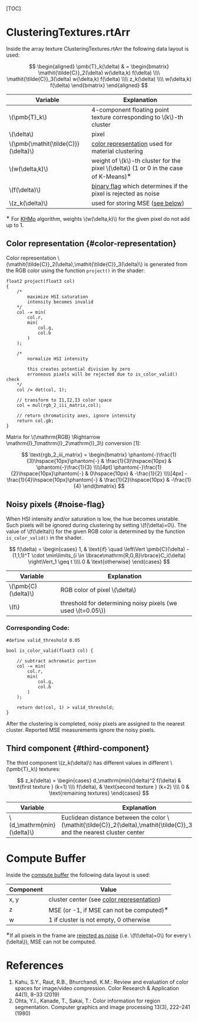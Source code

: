 [TOC]

# ClusteringTextures.rtArr

Inside the array texture ClusteringTextures.rtArr the following data layout is used:

$$
\begin{aligned}
	\pmb{T}_k(\delta)       & = \begin{bmatrix}
		\mathit{\tilde{C}}_2(\delta) w(\delta,k) f(\delta) \\\\
		\mathit{\tilde{C}}_3(\delta) w(\delta,k) f(\delta) \\\\
		z_k(\delta) \\\\
		w(\delta,k) f(\delta)
	\end{bmatrix}
\end{aligned}
$$

|Variable|Explanation|
|----|----|
|\\(\pmb{T}_k\\)|4-component floating point texture corresponding to \\(k\\)-th cluster|
|\\(\delta\\)|pixel|
|\\(\pmb{\mathit{\tilde{C}}}(\delta)\\)|[color representation](#color-representation) used for material clustering|
|\\(w(\delta,k)\\)|weight of \\(k\\)-th cluster for the pixel \\(\delta\\) (1 or 0 in the case of K-Means)<SUP>&lowast;</SUP>|
|\\(f(\delta)\\)|[binary flag](#noise-flag) which determines if the pixel is rejected as noise|
|\\(z_k(\delta)\\)|used for storing MSE ([see below](#third-component))|

<SUP>&lowast;</SUP> For [KHMp](#ClusteringAlgorithms.DispatcherKHMp) algorithm, weights \\(w(\delta,k)\\) for the given pixel do not add up to 1.

## Color representation {#color-representation}

Color representation \\(\mathit{\tilde{C}}_2(\delta),\mathit{\tilde{C}}_3(\delta)\\) is generated from the RGB color using the function `project()` in the shader:

~~~~~~~~~~~~~{cpp}
float2 project(float3 col)
{
	/* 
		maximize HSI saturation
		intensity becomes invalid
	*/
	col -= min(
		col.r,
		min(
			col.g,
			col.b
		)
	);

    /*
		normalize HSI intensity
		
		this creates potential division by zero
		erroneous pixels will be rejected due to is_color_valid() check
	*/
    col /= dot(col, 1);

	// transform to I1,I2,I3 color space
	col = mul(rgb_2_iii_matrix,col);

	// return chromaticity axes, ignore intensity
	return col.gb;
}
~~~~~~~~~~~~~

Matrix for \\(\mathrm{RGB} \Rightarrow \mathrm{I}_1\mathrm{I}_2\mathrm{I}_3\\) conversion [1]:

$$
\text{rgb_2_iii_matrix} = \begin{bmatrix}
	\phantom{-}\frac{1}{3}\hspace{10px}\phantom{-} 	& \frac{1}{3}\hspace{10px} 	& \phantom{-}\frac{1}{3} \\\\[4pt]
	\phantom{-}\frac{1}{2}\hspace{10px}\phantom{-} 	& 0\hspace{10px} 			& -\frac{1}{2} \\\\[4px]
	-\frac{1}{4}\hspace{10px}\phantom{-} 			& \frac{1}{2}\hspace{10px} 	& -\frac{1}{4}
\end{bmatrix}
$$

## Noisy pixels {#noise-flag}

When HSI intensity and/or saturation is low, the hue becomes unstable. Such pixels will be ignored during clustering by setting \\(f(\delta)=0\\). The value of \\(f(\delta)\\) for the given RGB color is determined by the function `is_color_valid()` in the shader.

$$
f(\delta) = \begin{cases}
	1, & \text{if} \quad \left\Vert \pmb{C}(\delta) - (1,1,1)^T \cdot \min\limits_{i \in \lbrace\mathrm{R,G,B}\rbrace}C_i(\delta) \right\Vert_1 \geq t \\\\
	0 & \text{otherwise}
	\end{cases}
$$

|Variable|Explanation|
|----|----|
|\\(\pmb{C}(\delta)\\)|RGB color of pixel \\(\delta\\)|
|\\(t\\)|threshold for determining noisy pixels (we used \\(t=0.05\\))

### Corresponding Code:

~~~~~~~~~~~~~{cpp}
#define valid_threshold 0.05

bool is_color_valid(float3 col) {

	// subtract achromatic portion
	col -= min(
		col.r,
		min(
			col.g,
			col.b
		)
	);

	return dot(col, 1) > valid_threshold;
}
~~~~~~~~~~~~~

After the clustering is completed, noisy pixels are assigned to the nearest cluster. Reported MSE measurements ignore the noisy pixels.

## Third component {#third-component}

The third component \\(z_k(\delta)\\) has different values in different \\(\pmb{T}_k\\) textures:

$$
z_k(\delta) =
	\begin{cases}
	d_\mathrm{min}(\delta)^2 f(\delta) & \text{first texture } (k=1) \\\\
	f(\delta), & \text{second texture } (k=2) \\\\
	0 & \text{remaining textures}
	\end{cases}
$$

|Variable|Explanation|
|----|----|
|\\(d_\mathrm{min}(\delta)\\)|Euclidean distance between the color \\(\mathit{\tilde{C}}_2(\delta),\mathit{\tilde{C}}_3(\delta)\\) and the nearest cluster center|

# Compute Buffer

Inside the [compute buffer](#ClusteringAlgorithms.ClusteringRTsAndBuffers.cbufClusterCenters) the following data layout is used:

|Component|Value|
|----|----|
|x, y|cluster center (see [color representation](#color-representation))|
|z|MSE (or -1, if MSE can not be computed)<SUP>&lowast;</SUP>|
|w|1 if cluster is not empty, 0 otherwise|

<SUP>&lowast;</SUP>If all pixels in the frame are [rejected as noise](#noise-flag) (i.e. \\(f(\delta)=0\\) for every \\(\delta\\)), MSE can not be computed.

# References

1. Kahu, S.Y., Raut, R.B., Bhurchandi, K.M.: Review and evaluation of color spaces
for image/video compression. Color Research & Application 44(1), 8–33 (2019)
2. Ohta, Y.I., Kanade, T., Sakai, T.: Color information for region segmentation.
Computer graphics and image processing 13(3), 222–241 (1980)